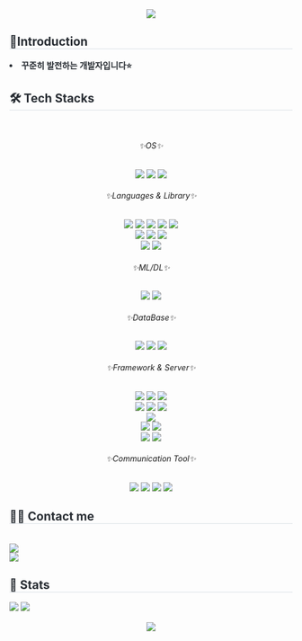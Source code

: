 
<!--
### Hi there 👋

**unit9090/unit9090** is a ✨ _special_ ✨ repository because its `README.md` (this file) appears on your GitHub profile.

Here are some ideas to get you started:

- 🔭 I’m currently working on ...
- 🌱 I’m currently learning ...
- 👯 I’m looking to collaborate on ...
- 🤔 I’m looking for help with ...
- 💬 Ask me about ...
- 📫 How to reach me: ...
- 😄 Pronouns: ...
- ⚡ Fun fact: ...
-->

<!-- 헤더 -->
<div align="center">
    <img src="https://capsule-render.vercel.app/api?type=slice&color=gradient&height=180&text=Hello!%20It's%20me!&animation=fadeIn&fontColor=212a3e&fontSize=70" />
</div>
<!-- 자기소개 -->
<div style="text-align: left;">
    <h2 style="border-bottom: 1px solid #d8dee4; color: #282d33;"> 💎Introduction </h2>
    <div style="font-weight: 700; font-size: 15px; text-align: left; color: #282d33;">
        <li> 꾸준히 발전하는 개발자입니다⭐
    </div>
</div>
<!-- 기술 -->
<div style="text-align: left;">
    <h2 style="border-bottom: 1px solid #d8dee4; color: #282d33;"> 🛠️ Tech Stacks </h2> <br>
    <div align="center">
      <!-- OS -->
      <h6>✨OS✨</h6>
			<img src="https://img.shields.io/badge/Windows-0078D4?style=flat-square&logo=Windows&logoColor=white">
      <img src="https://img.shields.io/badge/Android-3DDC84?style=flat-square&logo=Android&logoColor=white">
      <img src="https://img.shields.io/badge/Linux-FCC624?style=flat-square&logo=Linux&logoColor=white">
      <br />
      <!-- Language & Library -->
      <h6>✨Languages & Library✨</h6>
      <img src="https://img.shields.io/badge/Java-007396?style=flat-square&logo=openjdk&logoColor=white">
      <img src="https://img.shields.io/badge/Javascript-F7DF1E?style=flat-square&logo=Javascript&logoColor=white">
      <img src="https://img.shields.io/badge/jQuery-0769AD?style=flat-square&logo=jQuery&logoColor=white">
			<img src="https://img.shields.io/badge/chart.js-F5788D?style=flat-square&logo=chart.js&logoColor=white">
      <img src="https://img.shields.io/badge/Thymeleaf-005F0F?style=flat-square&logo=Thymeleaf&logoColor=white">
			<br />
      <img src="https://img.shields.io/badge/HTML5-E34F26?style=flat-square&logo=HTML5&logoColor=white">
      <img src="https://img.shields.io/badge/CSS3-1572B6?style=flat-square&logo=CSS3&logoColor=white">
      <img src="https://img.shields.io/badge/Bootstrap-7952B3?style=flat-square&logo=Bootstrap&logoColor=white">
      <br />
      <img src="https://img.shields.io/badge/C-A8B9CC?style=flat-square&logo=C&logoColor=white">
      <img src="https://img.shields.io/badge/Python-3776AB?style=flat-square&logo=Python&logoColor=white">
			<br />
      <h6>✨ML/DL✨</h6>      
			<img src="https://img.shields.io/badge/pandas-150458?style=flat-square&logo=pandas&logoColor=white">
			<img src="https://img.shields.io/badge/NumPy-013243?style=flat-square&logo=NumPy&logoColor=white">
      <br />
      <!-- DataBase -->
			<h6>✨DataBase✨</h6>
      <img src="https://img.shields.io/badge/MariaDB-003545?style=flat-square&logo=MariaDB&logoColor=white">
      <img src="https://img.shields.io/badge/MySQL-4479A1?style=flat-square&logo=MySQL&logoColor=white">
      <img src="https://img.shields.io/badge/Oracle-F80000?style=flat-square&logo=Oracle&logoColor=white">
      <br />
      <!-- framework & server -->
			<h6>✨Framework & Server✨</h6>
			<img src="https://img.shields.io/badge/Eclipse IDE-2C2255?style=flat-square&logo=eclipseide&logoColor=white">
      <img src="https://img.shields.io/badge/Spring-6DB33F?style=flat-square&logo=Spring&logoColor=white">
      <img src="https://img.shields.io/badge/Spring Boot-6DB33F?style=flat-square&logo=Spring Boot&logoColor=white">
			<br />
			<img src="https://img.shields.io/badge/Visual Studio-5C2D91?style=flat-square&logo=visualstudio&logoColor=white">
			<img src="https://img.shields.io/badge/Visual Studio Code-007ACC?style=flat-square&logo=visualstudiocode&logoColor=white">
			<img src="https://img.shields.io/badge/Google Colab-F9AB00?style=flat-square&logo=googlecolab&logoColor=white">
      <br />
      <img src="https://img.shields.io/badge/Android%20Studio-3DDC84?style=flat-square&logo=android-studio&logoColor=white">      
      <br />
      <img src="https://img.shields.io/badge/Arduino-00878F?style=flat-square&logo=arduino&logoColor=white">
			<img src="https://img.shields.io/badge/Raspberry Pi-A22846?style=flat-square&logo=raspberrypi&logoColor=white">
			<br />
      <img src="https://img.shields.io/badge/Jenkins-D24939?style=flat-square&logo=Jenkins&logoColor=white">
      <img src="https://img.shields.io/badge/Apache Tomcat-F8DC75?style=flat-square&logo=Apache Tomcat&logoColor=white">
      <br />
      <!-- communication tool -->
			<h6>✨Communication Tool✨</h6>
      <img src="https://img.shields.io/badge/Discord-5865F2?style=flat-square&logo=Discord&logoColor=white">
      <img src="https://img.shields.io/badge/Github-181717?style=flat-square&logo=Github&logoColor=white">
      <img src="https://img.shields.io/badge/Slack-4A154B?style=flat-square&logo=Slack&logoColor=white">
      <img src="https://img.shields.io/badge/Trello-0052CC?style=flat-square&logo=Trello&logoColor=white">
    </div>
</div>
<!-- 연락 수단 -->
<div style="text-align: left;">
    <h2 style="border-bottom: 1px solid #d8dee4; color: #282d33;"> 🧑‍💻 Contact me </h2> <br>
    <div>
        <a href=mailto:unit9099@gmail.com>
            <img src="https://img.shields.io/badge/Gmail-EA4335?style=flat-square&logo=Gmail&logoColor=white&link=mailto:unit9099@gmail.com">
        </a>
				<br />
        <a href="https://hits.seeyoufarm.com">
            <img src="https://hits.seeyoufarm.com/api/count/incr/badge.svg?url=https%3A%2F%2Fgithub.com%2Funit9090%2F&count_bg=%23000000&title_bg=%23000000&icon=github.svg&icon_color=%23FFFFFF&title=GitHub&edge_flat=false" />
        </a>
    </div>
</div>
<!-- 레벨 -->
<div style="text-align: left;">
  <h2 style="border-bottom: 1px solid #d8dee4; color: #282d33;"> 🏅 Stats </h2>
	<div>
    <img src="https://github-readme-stats.vercel.app/api?username=unit9090&count_private=true&include_all_commits=true&theme=vue" />
    <img src="https://github-readme-stats.vercel.app/api/top-langs/?username=unit9090&layout=donut&theme=vue" />
	</div>
  <br />
  <div align="center">
	  <img src="http://mazassumnida.wtf/api/generate_badge?boj=cnldjqrldnjs">
  </div>
</div>
